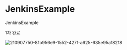 # JenkinsExample
JenkinsExample

1차 완료


![210907750-81b956e9-1552-427f-a625-635e95a18218](https://user-images.githubusercontent.com/18062612/211180166-ced81858-7fcc-4cbb-95ed-74ed037f547c.png)

